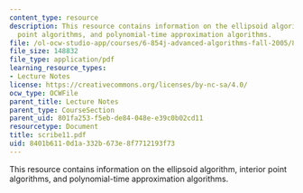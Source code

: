 ```yaml
---
content_type: resource
description: This resource contains information on the ellipsoid algorithm, interior
  point algorithms, and polynomial-time approximation algorithms.
file: /ol-ocw-studio-app/courses/6-854j-advanced-algorithms-fall-2005/8401b6110d1a332b673e8f7712193f73_scribe11.pdf
file_size: 148832
file_type: application/pdf
learning_resource_types:
- Lecture Notes
license: https://creativecommons.org/licenses/by-nc-sa/4.0/
ocw_type: OCWFile
parent_title: Lecture Notes
parent_type: CourseSection
parent_uid: 801fa253-f5eb-de84-048e-e39c0b02cd11
resourcetype: Document
title: scribe11.pdf
uid: 8401b611-0d1a-332b-673e-8f7712193f73
---
```

This resource contains information on the ellipsoid algorithm, interior point algorithms, and polynomial-time approximation algorithms.